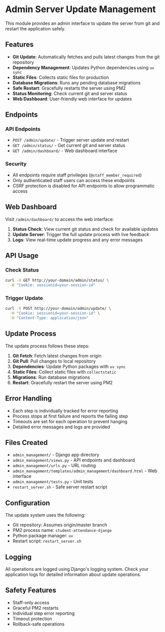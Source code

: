 # Admin Server Update Management

This module provides an admin interface to update the server from git and restart the application safely.

## Features

- **Git Update**: Automatically fetches and pulls latest changes from the git repository
- **Dependency Management**: Updates Python dependencies using `uv sync`
- **Static Files**: Collects static files for production
- **Database Migrations**: Runs any pending database migrations
- **Safe Restart**: Gracefully restarts the server using PM2
- **Status Monitoring**: Check current git and server status
- **Web Dashboard**: User-friendly web interface for updates

## Endpoints

### API Endpoints

- `POST /admin/update/` - Trigger server update and restart
- `GET /admin/status/` - Get current git and server status
- `GET /admin/dashboard/` - Web dashboard interface

### Security

- All endpoints require staff privileges (`@staff_member_required`)
- Only authenticated staff users can access these endpoints
- CSRF protection is disabled for API endpoints to allow programmatic access

## Web Dashboard

Visit `/admin/dashboard/` to access the web interface:

1. **Status Check**: View current git status and check for available updates
2. **Update Server**: Trigger the full update process with live feedback
3. **Logs**: View real-time update progress and any error messages

## API Usage

### Check Status
```bash
curl -X GET http://your-domain/admin/status/ \
  -H "Cookie: sessionid=your-session-id"
```

### Trigger Update
```bash
curl -X POST http://your-domain/admin/update/ \
  -H "Cookie: sessionid=your-session-id" \
  -H "Content-Type: application/json"
```

## Update Process

The update process follows these steps:

1. **Git Fetch**: Fetch latest changes from origin
2. **Git Pull**: Pull changes to local repository
3. **Dependencies**: Update Python packages with `uv sync`
4. **Static Files**: Collect static files with `collectstatic`
5. **Migrations**: Run database migrations
6. **Restart**: Gracefully restart the server using PM2

## Error Handling

- Each step is individually tracked for error reporting
- Process stops at first failure and reports the failing step
- Timeouts are set for each operation to prevent hanging
- Detailed error messages and logs are provided

## Files Created

- `admin_management/` - Django app directory
- `admin_management/views.py` - API endpoints and dashboard
- `admin_management/urls.py` - URL routing
- `admin_management/templates/admin_management/dashboard.html` - Web interface
- `admin_management/tests.py` - Unit tests
- `restart_server.sh` - Safe server restart script

## Configuration

The update system uses the following:

- Git repository: Assumes origin/master branch
- PM2 process name: `student-attendance-django`
- Python package manager: `uv`
- Restart script: `restart_server.sh`

## Logging

All operations are logged using Django's logging system. Check your application logs for detailed information about update operations.

## Safety Features

- Staff-only access
- Graceful PM2 restarts
- Individual step error reporting
- Timeout protection
- Rollback-safe operations
